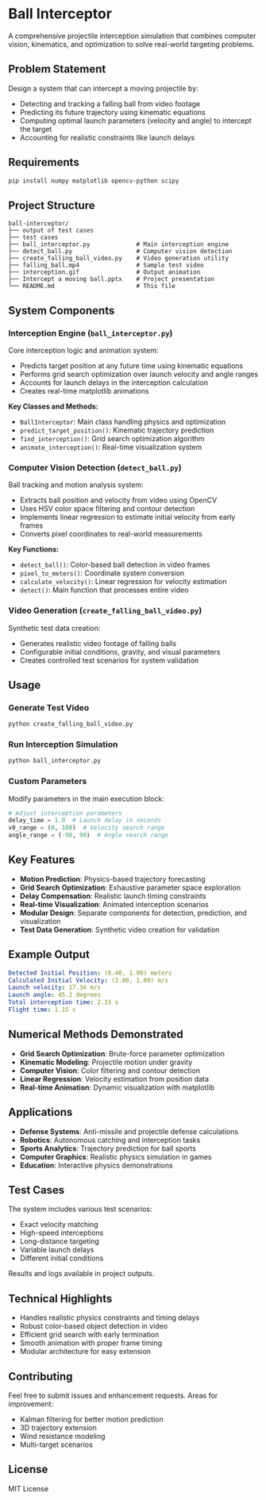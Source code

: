 
# Ball Interceptor
A comprehensive projectile interception simulation that combines computer vision, kinematics, and optimization to solve real-world targeting problems.

## Problem Statement
Design a system that can intercept a moving projectile by:
- Detecting and tracking a falling ball from video footage
- Predicting its future trajectory using kinematic equations
- Computing optimal launch parameters (velocity and angle) to intercept the target
- Accounting for realistic constraints like launch delays

## Requirements

```bash
pip install numpy matplotlib opencv-python scipy
```

## Project Structure
```
ball-interceptor/
├── output of test cases
├── test cases
├── ball_interceptor.py             # Main interception engine
├── detect_ball.py                  # Computer vision detection
├── create_falling_ball_video.py    # Video generation utility
├── falling_ball.mp4                # Sample test video
├── interception.gif                # Output animation
├── Intercept a moving ball.pptx    # Project presentation
└── README.md                       # This file
```

## System Components

### Interception Engine (`ball_interceptor.py`)

Core interception logic and animation system:
- Predicts target position at any future time using kinematic equations
- Performs grid search optimization over launch velocity and angle ranges
- Accounts for launch delays in the interception calculation
- Creates real-time matplotlib animations

**Key Classes and Methods:**
- `BallInterceptor`: Main class handling physics and optimization
- `predict_target_position()`: Kinematic trajectory prediction
- `find_interception()`: Grid search optimization algorithm
- `animate_interception()`: Real-time visualization system

### Computer Vision Detection (`detect_ball.py`)

Ball tracking and motion analysis system:
- Extracts ball position and velocity from video using OpenCV
- Uses HSV color space filtering and contour detection
- Implements linear regression to estimate initial velocity from early frames
- Converts pixel coordinates to real-world measurements

**Key Functions:**
- `detect_ball()`: Color-based ball detection in video frames
- `pixel_to_meters()`: Coordinate system conversion
- `calculate_velocity()`: Linear regression for velocity estimation
- `detect()`: Main function that processes entire video

### Video Generation (`create_falling_ball_video.py`)

Synthetic test data creation:
- Generates realistic video footage of falling balls
- Configurable initial conditions, gravity, and visual parameters
- Creates controlled test scenarios for system validation

## Usage

### Generate Test Video

```bash
python create_falling_ball_video.py
```

### Run Interception Simulation

```bash
python ball_interceptor.py
```

### Custom Parameters

Modify parameters in the main execution block:

```python
# Adjust interception parameters
delay_time = 1.0  # Launch delay in seconds
v0_range = (0, 100)  # Velocity search range
angle_range = (-90, 90)  # Angle search range
```

## Key Features

- **Motion Prediction**: Physics-based trajectory forecasting
- **Grid Search Optimization**: Exhaustive parameter space exploration
- **Delay Compensation**: Realistic launch timing constraints
- **Real-time Visualization**: Animated interception scenarios
- **Modular Design**: Separate components for detection, prediction, and visualization
- **Test Data Generation**: Synthetic video creation for validation

## Example Output

```yaml
Detected Initial Position: (6.40, 1.00) meters
Calculated Initial Velocity: (2.00, 1.00) m/s
Launch velocity: 17.34 m/s
Launch angle: 45.2 degrees
Total interception time: 2.15 s
Flight time: 1.15 s
```

## Numerical Methods Demonstrated

- **Grid Search Optimization**: Brute-force parameter optimization
- **Kinematic Modeling**: Projectile motion under gravity
- **Computer Vision**: Color filtering and contour detection
- **Linear Regression**: Velocity estimation from position data
- **Real-time Animation**: Dynamic visualization with matplotlib

## Applications

- **Defense Systems**: Anti-missile and projectile defense calculations
- **Robotics**: Autonomous catching and interception tasks
- **Sports Analytics**: Trajectory prediction for ball sports
- **Computer Graphics**: Realistic physics simulation in games
- **Education**: Interactive physics demonstrations

## Test Cases

The system includes various test scenarios:
- Exact velocity matching
- High-speed interceptions
- Long-distance targeting
- Variable launch delays
- Different initial conditions

Results and logs available in project outputs.

## Technical Highlights

- Handles realistic physics constraints and timing delays
- Robust color-based object detection in video
- Efficient grid search with early termination
- Smooth animation with proper frame timing
- Modular architecture for easy extension

## Contributing

Feel free to submit issues and enhancement requests. Areas for improvement:
- Kalman filtering for better motion prediction
- 3D trajectory extension
- Wind resistance modeling
- Multi-target scenarios

## License

MIT License
